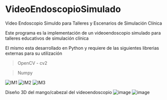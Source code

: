 # VideoEndoscopioSimulado

Video Endoscopio Simuldo para Talleres y Escenarios de Simulación Clínica

Este programa es la implementación de un videoendoscopio simulado para talleres educativos de simulación clínica

El mismo esta desarrollado en Python y requiere de las siguientes librerias externas para su utilización

>OpenCV - cv2

>Numpy

![IM1](https://user-images.githubusercontent.com/68918444/214310299-2e97e96e-ed96-4b3d-9812-621153ccf078.jpg)
![IM2](https://user-images.githubusercontent.com/68918444/214310313-0e3e80e7-463d-4cf4-be14-d6aa4ebd1088.jpg)
![IM3](https://user-images.githubusercontent.com/68918444/214310319-d2fd3b04-980f-4822-9b44-d918165c8f28.jpg)

Diseño 3D del mango/cabezal del videoendoscopio
![image](https://user-images.githubusercontent.com/68918444/214311123-e84dcd0c-88c2-4fe2-9a78-4a246bccf66d.png)
![image](https://user-images.githubusercontent.com/68918444/214311679-c85aff62-27f3-4dbf-ba70-4281a083e8ab.png)


